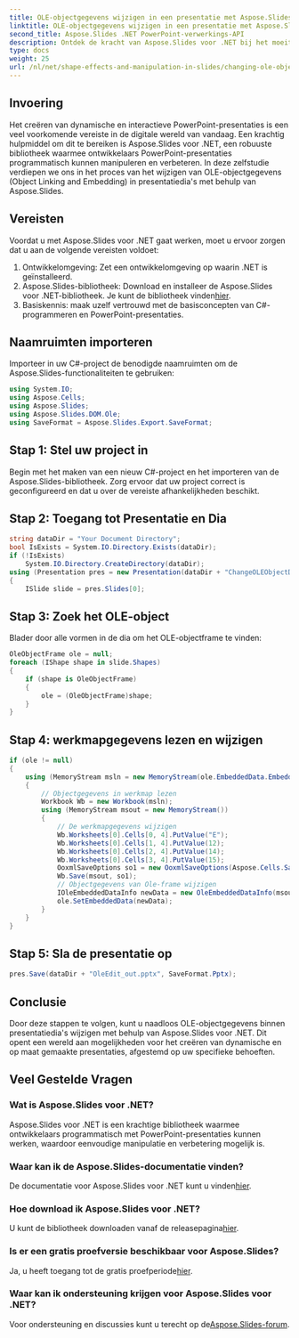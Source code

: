 ```yaml
---
title: OLE-objectgegevens wijzigen in een presentatie met Aspose.Slides
linktitle: OLE-objectgegevens wijzigen in een presentatie met Aspose.Slides
second_title: Aspose.Slides .NET PowerPoint-verwerkings-API
description: Ontdek de kracht van Aspose.Slides voor .NET bij het moeiteloos wijzigen van OLE-objectgegevens. Verbeter uw presentaties met dynamische inhoud.
type: docs
weight: 25
url: /nl/net/shape-effects-and-manipulation-in-slides/changing-ole-object-data/
---
```

## Invoering
Het creëren van dynamische en interactieve PowerPoint-presentaties is een veel voorkomende vereiste in de digitale wereld van vandaag. Een krachtig hulpmiddel om dit te bereiken is Aspose.Slides voor .NET, een robuuste bibliotheek waarmee ontwikkelaars PowerPoint-presentaties programmatisch kunnen manipuleren en verbeteren. In deze zelfstudie verdiepen we ons in het proces van het wijzigen van OLE-objectgegevens (Object Linking and Embedding) in presentatiedia's met behulp van Aspose.Slides.
## Vereisten
Voordat u met Aspose.Slides voor .NET gaat werken, moet u ervoor zorgen dat u aan de volgende vereisten voldoet:
1. Ontwikkelomgeving: Zet een ontwikkelomgeving op waarin .NET is geïnstalleerd.
2.  Aspose.Slides-bibliotheek: Download en installeer de Aspose.Slides voor .NET-bibliotheek. Je kunt de bibliotheek vinden[hier](https://releases.aspose.com/slides/net/).
3. Basiskennis: maak uzelf vertrouwd met de basisconcepten van C#-programmeren en PowerPoint-presentaties.
## Naamruimten importeren
Importeer in uw C#-project de benodigde naamruimten om de Aspose.Slides-functionaliteiten te gebruiken:
```csharp
using System.IO;
using Aspose.Cells;
using Aspose.Slides;
using Aspose.Slides.DOM.Ole;
using SaveFormat = Aspose.Slides.Export.SaveFormat;
```
## Stap 1: Stel uw project in
Begin met het maken van een nieuw C#-project en het importeren van de Aspose.Slides-bibliotheek. Zorg ervoor dat uw project correct is geconfigureerd en dat u over de vereiste afhankelijkheden beschikt.
## Stap 2: Toegang tot Presentatie en Dia
```csharp
string dataDir = "Your Document Directory";
bool IsExists = System.IO.Directory.Exists(dataDir);
if (!IsExists)
    System.IO.Directory.CreateDirectory(dataDir);
using (Presentation pres = new Presentation(dataDir + "ChangeOLEObjectData.pptx"))
{
    ISlide slide = pres.Slides[0];
```
## Stap 3: Zoek het OLE-object
Blader door alle vormen in de dia om het OLE-objectframe te vinden:
```csharp
OleObjectFrame ole = null;
foreach (IShape shape in slide.Shapes)
{
    if (shape is OleObjectFrame)
    {
        ole = (OleObjectFrame)shape;
    }
}
```
## Stap 4: werkmapgegevens lezen en wijzigen
```csharp
if (ole != null)
{
    using (MemoryStream msln = new MemoryStream(ole.EmbeddedData.EmbeddedFileData))
    {
        // Objectgegevens in werkmap lezen
        Workbook Wb = new Workbook(msln);
        using (MemoryStream msout = new MemoryStream())
        {
            // De werkmapgegevens wijzigen
            Wb.Worksheets[0].Cells[0, 4].PutValue("E");
            Wb.Worksheets[0].Cells[1, 4].PutValue(12);
            Wb.Worksheets[0].Cells[2, 4].PutValue(14);
            Wb.Worksheets[0].Cells[3, 4].PutValue(15);
            OoxmlSaveOptions so1 = new OoxmlSaveOptions(Aspose.Cells.SaveFormat.Xlsx);
            Wb.Save(msout, so1);
            // Objectgegevens van Ole-frame wijzigen
            IOleEmbeddedDataInfo newData = new OleEmbeddedDataInfo(msout.ToArray(), ole.EmbeddedData.EmbeddedFileExtension);
            ole.SetEmbeddedData(newData);
        }
    }
}
```
## Stap 5: Sla de presentatie op
```csharp
pres.Save(dataDir + "OleEdit_out.pptx", SaveFormat.Pptx);
```
## Conclusie
Door deze stappen te volgen, kunt u naadloos OLE-objectgegevens binnen presentatiedia's wijzigen met behulp van Aspose.Slides voor .NET. Dit opent een wereld aan mogelijkheden voor het creëren van dynamische en op maat gemaakte presentaties, afgestemd op uw specifieke behoeften.
## Veel Gestelde Vragen
### Wat is Aspose.Slides voor .NET?
Aspose.Slides voor .NET is een krachtige bibliotheek waarmee ontwikkelaars programmatisch met PowerPoint-presentaties kunnen werken, waardoor eenvoudige manipulatie en verbetering mogelijk is.
### Waar kan ik de Aspose.Slides-documentatie vinden?
 De documentatie voor Aspose.Slides voor .NET kunt u vinden[hier](https://reference.aspose.com/slides/net/).
### Hoe download ik Aspose.Slides voor .NET?
 U kunt de bibliotheek downloaden vanaf de releasepagina[hier](https://releases.aspose.com/slides/net/).
### Is er een gratis proefversie beschikbaar voor Aspose.Slides?
 Ja, u heeft toegang tot de gratis proefperiode[hier](https://releases.aspose.com/).
### Waar kan ik ondersteuning krijgen voor Aspose.Slides voor .NET?
 Voor ondersteuning en discussies kunt u terecht op de[Aspose.Slides-forum](https://forum.aspose.com/c/slides/11).